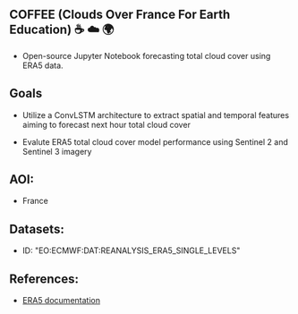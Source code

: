 ## COFFEE (Clouds Over France For Earth Education) :coffee: :cloud: :earth_africa:

- Open-source Jupyter Notebook forecasting total cloud cover using ERA5 data. 

## Goals

- Utilize a ConvLSTM architecture to extract spatial and temporal features aiming to forecast next hour total cloud cover

- Evalute ERA5 total cloud cover model performance using Sentinel 2 and Sentinel 3 imagery


## AOI:

- France

## Datasets:

- ID: "EO:ECMWF:DAT:REANALYSIS_ERA5_SINGLE_LEVELS"

## References:

 - [ERA5 documentation](https://confluence.ecmwf.int/display/CKB/ERA5%3A+data+documentation)
